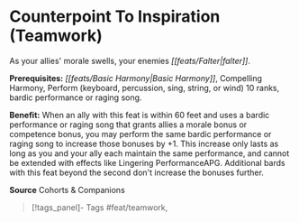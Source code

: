 ﻿---
cssclass: [feats]

---
# Counterpoint To Inspiration (Teamwork)

As your allies' morale swells, your enemies _[[feats/Falter|falter]]_.

**Prerequisites:** _[[feats/Basic Harmony|Basic Harmony]]_, Compelling Harmony, Perform (keyboard, percussion, sing, string, or wind) 10 ranks, bardic performance or raging song.

**Benefit:** When an ally with this feat is within 60 feet and uses a bardic performance or raging song that grants allies a morale bonus or competence bonus, you may perform the same bardic performance or raging song to increase those bonuses by +1. This increase only lasts as long as you and your ally each maintain the same performance, and cannot be extended with effects like Lingering PerformanceAPG. Additional bards with this feat beyond the second don't increase the bonuses further.

**Source** Cohorts & Companions
>[!tags_panel]- Tags
> #feat/teamwork, 